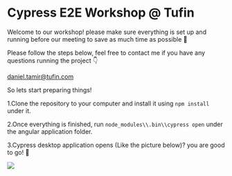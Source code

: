 # Cypress E2E Workshop @ Tufin
Welcome to our workshop! please make sure everything is set up and running before our meeting to save as much time as possible 🤘 

Please follow the steps below, feel free to contact me if you have any questions running the project 👇

daniel.tamir@tufin.com

So lets start preparing things! 

1.Clone the repository to your computer and install it using `npm install` under it.

2.Once everything is finished, run `node_modules\\.bin\\cypress open` under the angular application folder.

3.Cypress desktop application opens (Like the picture below)? you are good to go! 🎉

![](https://s3.amazonaws.com/assets.fullstack.io/n/20191024165127395_example_tests.png)

